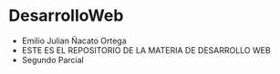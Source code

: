 # DesarrolloWeb
* Emilio Julian Ñacato Ortega
* ESTE ES EL REPOSITORIO DE LA MATERIA DE DESARROLLO WEB
* Segundo Parcial